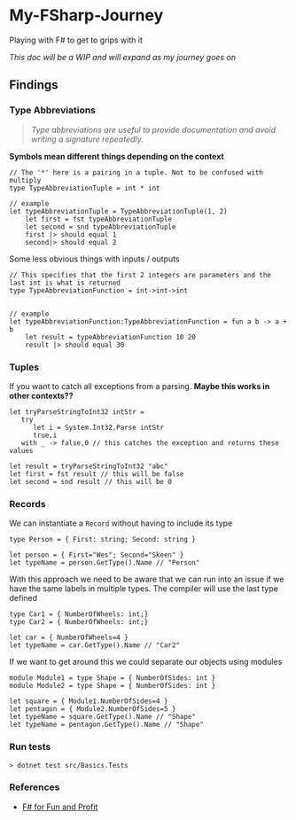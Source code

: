 # My-FSharp-Journey
Playing with F# to get to grips with it

*This doc will be a WIP and will expand as my journey goes on*

## Findings
### Type Abbreviations
> _Type abbreviations are useful to provide documentation and avoid writing a signature repeatedly._

**Symbols mean different things depending on the context**

```f#
// The '*' here is a pairing in a tuple. Not to be confused with multiply
type TypeAbbreviationTuple = int * int

// example
let typeAbbreviationTuple = TypeAbbreviationTuple(1, 2)
    let first = fst typeAbbreviationTuple
    let second = snd typeAbbreviationTuple
    first |> should equal 1
    second|> should equal 2
```

Some less obvious things with inputs / outputs
```f#
// This specifies that the first 2 integers are parameters and the last int is what is returned
type TypeAbbreviationFunction = int->int->int


// example
let typeAbbreviationFunction:TypeAbbreviationFunction = fun a b -> a + b
    let result = typeAbbreviationFunction 10 20
    result |> should equal 30
```
### Tuples
If you want to catch all exceptions from a parsing. **Maybe this works in other contexts??**

```f#
let tryParseStringToInt32 intStr =
   try
      let i = System.Int32.Parse intStr
      true,i
   with _ -> false,0 // this catches the exception and returns these values
       
let result = tryParseStringToInt32 "abc"
let first = fst result // this will be false
let second = snd result // this will be 0

```
### Records
We can instantiate a `Record` without having to include its type
```f#
type Person = { First: string; Second: string }

let person = { First="Wes"; Second="Skeen" }
let typeName = person.GetType().Name // "Person"
```
With this approach we need to be aware that we can run into an issue 
if we have the same labels in multiple types. The compiler will use the last type defined

```f#
type Car1 = { NumberOfWheels: int;}
type Car2 = { NumberOfWheels: int;}

let car = { NumberOfWheels=4 }
let typeName = car.GetType().Name // "Car2"
```

If we want to get around this we could separate our objects using modules

```f#
module Module1 = type Shape = { NumberOfSides: int }
module Module2 = type Shape = { NumberOfSides: int }

let square = { Module1.NumberOfSides=4 }
let pentagon = { Module2.NumberOfSides=5 }
let typeName = square.GetType().Name // "Shape"
let typeName = pentagon.GetType().Name // "Shape"
```

### Run tests
```shell
> dotnet test src/Basics.Tests
```

### References

- [F# for Fun and Profit](https://fsharpforfunandprofit.com/posts/type-abbreviations/)